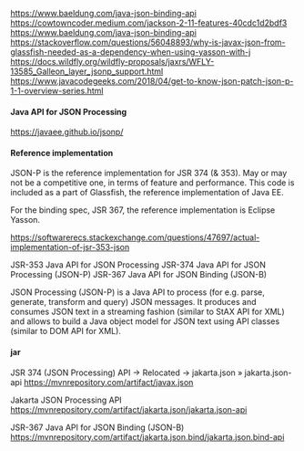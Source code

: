 https://www.baeldung.com/java-json-binding-api
https://cowtowncoder.medium.com/jackson-2-11-features-40cdc1d2bdf3
https://www.baeldung.com/java-json-binding-api
https://stackoverflow.com/questions/56048893/why-is-javax-json-from-glassfish-needed-as-a-dependency-when-using-yasson-with-j
https://docs.wildfly.org/wildfly-proposals/jaxrs/WFLY-13585_Galleon_layer_jsonp_support.html
https://www.javacodegeeks.com/2018/04/get-to-know-json-patch-json-p-1-1-overview-series.html

#### Java API for JSON Processing
https://javaee.github.io/jsonp/

#### Reference implementation
JSON-P is the reference implementation for JSR 374 (& 353). 
May or may not be a competitive one, in terms of feature and performance. 
This code is included as a part of Glassfish, the reference implementation of Java EE.

For the binding spec, JSR 367, the reference implementation is Eclipse Yasson.

https://softwarerecs.stackexchange.com/questions/47697/actual-implementation-of-jsr-353-json

JSR-353 Java API for JSON Processing
JSR-374 Java API for JSON Processing (JSON-P)
JSR-367 Java API for JSON Binding (JSON-B)

JSON Processing (JSON-P) is a Java API to process (for e.g. parse, generate, transform and query) JSON messages. 
It produces and consumes JSON text in a streaming fashion (similar to StAX API for XML) 
and allows to build a Java object model for JSON text using API classes (similar to DOM API for XML).

#### jar

JSR 374 (JSON Processing) API -> Relocated → jakarta.json » jakarta.json-api
https://mvnrepository.com/artifact/javax.json

Jakarta JSON Processing API
https://mvnrepository.com/artifact/jakarta.json/jakarta.json-api

JSR-367 Java API for JSON Binding (JSON-B)
https://mvnrepository.com/artifact/jakarta.json.bind/jakarta.json.bind-api